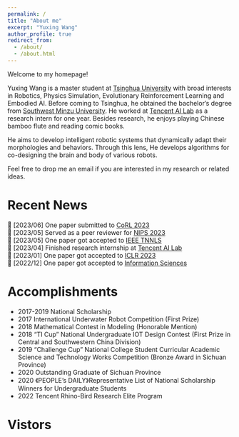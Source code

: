 ```yaml
---
permalink: /
title: "About me"
excerpt: "Yuxing Wang"
author_profile: true
redirect_from: 
  - /about/
  - /about.html
---
```

Welcome to my homepage!

Yuxing Wang is a master student at [Tsinghua University](https://www.tsinghua.edu.cn/) with broad interests in Robotics, Physics Simulation, Evolutionary Reinforcement Learning and Embodied AI. Before coming to Tsinghua, he obtained the bachelor’s degree from [Southwest Minzu University](https://www.swun.edu.cn/). He worked at [Tencent AI Lab](https://ai.tencent.com/ailab/) as a research intern for one year. Besides research, he enjoys playing Chinese bamboo flute and reading comic books.

He aims to develop intelligent robotic systems that dynamically adapt their morphologies and behaviors. Through this lens, He develops algorithms for co-designing the brain and body of various robots.

Feel free to drop me an email if you are interested in my research or related ideas.

Recent News
======
&#x1F4E3; [2023/06] One paper submitted to [CoRL 2023](https://www.corl2023.org/)</br>
&#x1F4E3; [2023/05] Served as a peer reviewer for [NIPS 2023](https://nips.cc/Conferences/2023/Board)</br>
&#x1F4E3; [2023/05] One paper got accepted to [IEEE TNNLS](https://ieeexplore.ieee.org/xpl/RecentIssue.jsp?punumber=5962385)</br>
&#x1F4E3; [2023/04] Finished research internship at [Tencent AI Lab](https://ai.tencent.com/ailab/)</br>
&#x1F4E3; [2023/01] One paper got accepted to [ICLR 2023](https://iclr.cc/Conferences/2023)</br>
&#x1F4E3; [2022/12] One paper got accepted to [Information Sciences](https://www.sciencedirect.com/journal/information-sciences)


Accomplish­ments
======
* 2017-2019 National Scholarship
* 2017 International Underwater Robot Competition (First Prize)
* 2018 Mathematical Contest in Modeling (Honorable Mention)
* 2018 “TI Cup” National Undergraduate IOT Design Contest (First Prize in Central and Southwestern China Division)
* 2019 “Challenge Cup” National College Student Curricular Academic Science and Technology Works Competition (Bronze Award in Sichuan Province)
* 2020 Outstanding Graduate of Sichuan Province
* 2020 《PEOPLE’s DAILY》Representative List of National Scholarship Winners for Undergraduate Students
* 2022 Tencent Rhino-Bird Research Elite Program

Vistors
======
<script type="text/javascript" src="//rf.revolvermaps.com/0/0/1.js?i=5la4vnho5tp&amp;s=206&amp;m=0&amp;v=true&amp;r=false&amp;b=000000&amp;n=false&amp;c=ff0000" async="async"></script>